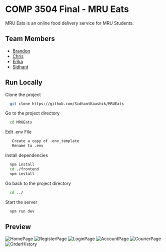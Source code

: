 
# COMP 3504 Final - MRU Eats

MRU Eats is an online food delivery service for MRU Students.


## Team Members

- [Brandon](https://github.com/Bchan1999)
- [Chris](https://github.com/Cstep212)
- [Erika](https://github.com/erikarobles)
- [Sidhant](https://github.com/SidhantKaushik)



## Run Locally

Clone the project

```bash
  git clone https://github.com/SidhantKaushik/MRUEats
```

Go to the project directory

```bash
  cd MRUEats
```

Edit .env File
```bash
   Create a copy of .env_template
   Rename to .env
```

Install dependencies

```bash
  npm install
  cd ./frontend
  npm install
```

Go back to the project directory

```bash
  cd ../
```
Start the server

```bash
  npm run dev
```

## Preview

![HomePage](https://github.com/chrisStepien/MRUEats/assets/31741153/6655df66-5b7f-45d8-9f59-d1de89dddbc1)
![RegisterPage](https://github.com/chrisStepien/MRUEats/assets/31741153/0041b3d1-f511-4e02-bdd7-67b80cd9b52c)
![LoginPage](https://github.com/chrisStepien/MRUEats/assets/31741153/99dbcb4c-f047-44e3-9753-27e1e7540b56)
![AccountPage](https://github.com/chrisStepien/MRUEats/assets/31741153/01223f73-2f6c-4855-8a15-d3b3ec99f755)
![CourierPage](https://github.com/chrisStepien/MRUEats/assets/31741153/90695fd5-1370-4680-966d-541268dbf044)
![OrderHistory](https://github.com/chrisStepien/MRUEats/assets/31741153/cc29535c-0907-4f4d-b073-2e6a8d47ba40)


